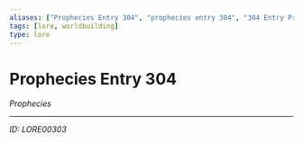 ```yaml
---
aliases: ["Prophecies Entry 304", "prophecies entry 304", "304 Entry Prophecies"]
tags: [lore, worldbuilding]
type: lore
---
```


# Prophecies Entry 304

*Prophecies*

---
*ID: LORE00303*